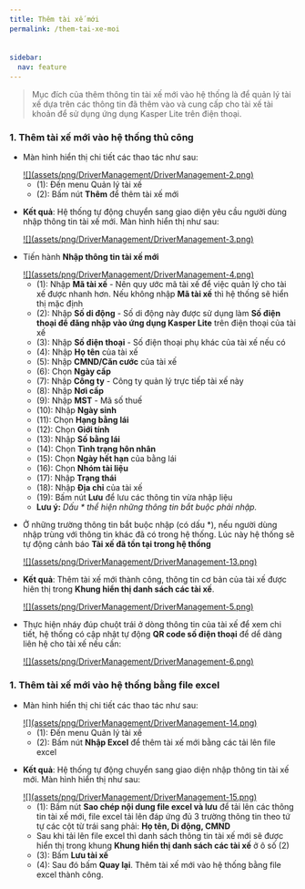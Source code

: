 ```yaml
---
title: Thêm tài xế mới
permalink: /them-tai-xe-moi


sidebar:
  nav: feature
---
```


>Mục đích của thêm thông tin tài xế mới vào hệ thống là để quản lý tài xế dựa trên các thông tin đã thêm vào và cung cấp cho tài xế tài khoản để sử dụng ứng dụng Kasper Lite trên điện thoại.

### **1. Thêm tài xế mới vào hệ thống thủ công**

* Màn hình hiển thị chi tiết các thao tác như sau:

    <a href='assets/png/DriverManagement/DriverManagement-2.png'>
        ![](assets/png/DriverManagement/DriverManagement-2.png)
    </a>
    
    * (1): Đến menu Quản lý tài xế
    * (2): Bấm nút **Thêm** để thêm tài xế mới

* **Kết quả**: Hệ thống tự động chuyển sang giao diện yêu cầu người dùng nhập thông tin tài xế mới. Màn hình hiển thị như sau:

    <a href='assets/png/DriverManagement/DriverManagement-3.png'>
        ![](assets/png/DriverManagement/DriverManagement-3.png)
    </a>

* Tiến hành **Nhập thông tin tài xế mới**

    <a href='assets/png/DriverManagement/DriverManagement-4.png'>
        ![](assets/png/DriverManagement/DriverManagement-4.png)
    </a>

    * (1): Nhập **Mã tài xế** - Nên quy ước mã tài xế để việc quản lý cho tài xế được nhanh hơn. Nếu không nhập **Mã tài xế** thì hệ thống sẽ hiển thị mặc định
    * (2): Nhập **Số di động** - Số di động này được sử dụng làm **Số điện thoại để đăng nhập vào ứng dụng Kasper Lite** trên điện thoại của tài xế
    * (3): Nhập **Số điện thoại** - Số điện thoại phụ khác của tài xế nếu có
    * (4): Nhập **Họ tên** của tài xế
    * (5): Nhập **CMND/Căn cước** của tài xế
    * (6): Chọn **Ngày cấp**
    * (7): Nhập **Công ty** - Công ty quản lý trực tiếp tài xế này
    * (8): Nhập **Nơi cấp**
    * (9): Nhập **MST** - Mã số thuế
    * (10): Nhập **Ngày sinh**
    * (11): Chọn **Hạng bằng lái**
    * (12): Chọn **Giới tính**
    * (13): Nhập **Số bằng lái**
    * (14): Chọn **Tình trạng hôn nhân**
    * (15): Chọn **Ngày hết hạn** của bằng lái
    * (16): Chọn **Nhóm tài liệu**
    * (17): Nhập **Trạng thái**
    * (18): Nhập **Địa chỉ** của tài xế
    * (19): Bấm nút **Lưu** để lưu các thông tin vừa nhập liệu
    * **Lưu ý:** *Dấu * thể hiện những thông tin bắt buộc phải nhập.*

* Ở những trường thông tin bắt buộc nhập (có dấu *), nếu người dùng nhập trùng với thông tin khác đã có trong hệ thống. Lúc này hệ thống sẽ tự động cảnh báo **Tài xế đã tồn tại trong hệ thống**

    <a href='assets/png/DriverManagement/DriverManagement-13.png'>
        ![](assets/png/DriverManagement/DriverManagement-13.png)
    </a>

* **Kết quả**: Thêm tài xế mới thành công, thông tin cơ bản của tài xế được hiên thị trong **Khung hiển thị danh sách các tài xế**. 

    <a href='assets/png/DriverManagement/DriverManagement-5.png'>
        ![](assets/png/DriverManagement/DriverManagement-5.png)
    </a>

* Thực hiện nháy đúp chuột trái ở dòng thông tin của tài xế để xem chi tiết, hệ thống có cập nhật tự động **QR code số điện thoại** để dể dàng liên hệ cho tài xế nếu cần:

    <a href='assets/png/DriverManagement/DriverManagement-6.png'>
        ![](assets/png/DriverManagement/DriverManagement-6.png)
    </a>

### **1. Thêm tài xế mới vào hệ thống bằng file excel**

* Màn hình hiển thị chi tiết các thao tác như sau:

    <a href='assets/png/DriverManagement/DriverManagement-14.png'>
        ![](assets/png/DriverManagement/DriverManagement-14.png)
    </a>
    
    * (1): Đến menu Quản lý tài xế
    * (2): Bấm nút **Nhập Excel** để thêm tài xế mới bằng các tải lên file excel

* **Kết quả**: Hệ thống tự động chuyển sang giao diện nhập thông tin tài xế mới. Màn hình hiển thị như sau:

    <a href='assets/png/DriverManagement/DriverManagement-115.png'>
        ![](assets/png/DriverManagement/DriverManagement-15.png)
    </a>

    * (1): Bấm nút **Sao chép nội dung file excel và lưu** để tải lên các thông tin tài xế mới, file excel tải lên đáp ứng đủ 3 trường thông tin theo tứ tự các cột từ trái sang phải: **Họ tên, Di động, CMND**
    * Sau khi tải lên file excel thì danh sách thông tin tài xế mới sẽ được hiển thị trong khung **Khung hiển thị danh sách các tài xế** ở ô số (2)
    * (3): Bấm **Lưu tài xế**
    * (4): Sau đó bấm **Quay lại**. Thêm tài xế mới vào hệ thống bằng file excel thành công.